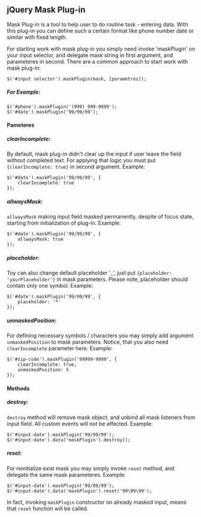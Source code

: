 <h2> jQuery Mask Plug-in </h2>

<p>Mask Plug-in is a tool to help user to do routine task - entering data. With this plug-in you can define such a certain format 
like phone number date or similar with fixed length.</p>

<p>For starting work with mask plug-in you simply need invoke 'maskPlugin' on your input selector, and delegate mask string in
first argument, and parameteres in second. There are a common approach to start work with mask plug-in:
<pre><code>$('#input selector').maskPlugin(mask, [parametres]);</code></pre>
</p>
<h5>For Example:</h5> 
<pre><code>$('#phone').maskPlugin('(999) 999-9999');
$('#date').maskPlugin('99/99/99');
</code></pre>
<h4>Pameteres</h4>

<h5>clearIncomplete:</h5>
<p>By default, mask plug-in didn't clear up the input if user leave the field without completed text. For applying that logic you 
must put <code>{clearIncomplete: true}</code> in second argument.
Example:</p>
<pre><code>$('#date').maskPlugin('99/99/99', {
	clearIncomplete: true
});</code></pre>


<h5>allwaysMask:</h5>
<p><code>allwaysMask</code> making input field masked permanently, despite of focus state, starting from initialization of plug-in.
Example:</p>
<pre><code>$('#date').maskPlugin('99/99/99', {
	allwaysMask: true
});</code></pre>
<h5>placeholder:</h5>
<p>Toy can also change default placeholder '_', just put <code>{placeholder: 'yourPlaceholder'}</code> in mask parameters. Please note, placeholder should contain only one symbol.
Example:</p>
<pre><code>$('#date').maskPlugin('99/99/99', {
	placeholder: '*'
});</code></pre>

<h5>unmaskedPosition:</h5>
<p>For defining necessary symbols / characters you may simply add  argument <code>unmaskedPosition</code> to mask parameters. Notice, that you also need <code>clearIncomplete</code> parameter here.
Example:</p>
<pre><code>$('#zip-code').maskPlugin('99999-9999', {
	clearIncomplete: true,
	unmaskedPosition: 5
});</code></pre>

<h4>Methods</h4>

<h5>destroy:</h5>
<p><code>destroy</code> method will remove mask object, and unbind all mask listeners from input field. All custom events will not be affected.
Example:</p>
<pre><code>$('#input-date').maskPlugin('99/99/99');
$('#input-date').data('maskPlugin').destroy();</code></pre>

<h5>reset:</h5>
<p>For reinitialize exist mask you may simply invoke <code>reset</code> method, and delegate the same mask parameteres. 
Example:</p>
<pre><code>$('#input-date').maskPlugin('99/99/99');
$('#input-date').data('maskPlugin').reset('99\99\99');
</code></pre>
<p>In fact, invoking <code>maskPlugin</code> constructor on already masked input, means that <code>reset</code> function will be called.</p>